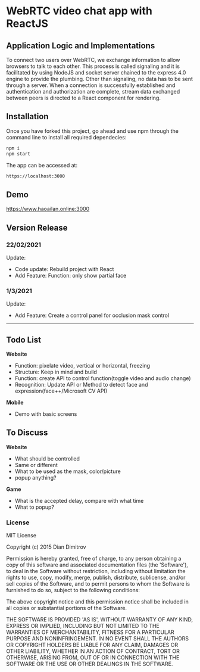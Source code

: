 # WebRTC video chat app with ReactJS

## Application Logic and Implementations

To connect two users over WebRTC, we exchange information to allow browsers to talk to each other. This process is called signaling and it is facilitated by using NodeJS and socket server chained to the express 4.0 engine to provide the plumbing. Other than signaling, no data has to be sent through a server. When a connection is successfully established and authentication and authorization are complete, stream data exchanged between peers is directed to a React component for rendering.

## Installation

Once you have forked this project, go ahead and use npm through the command line to install all required dependecies:

```bash
npm i
npm start
```

The app can be accessed at:

```bash
https://localhost:3000
```

## Demo

https://www.haoailan.online:3000

## Version Release

### 22/02/2021

Update:

- Code update: Rebuild project with React
- Add Feature: Function: only show partial face

### 1/3/2021

Update:

- Add Feature: Create a control panel for occlusion mask control

---

## Todo List

**Website**

- Function: pixelate video, vertical or horizontal, freezing
- Structure: Keep in mind and build
- Function: create API to control function(toggle video and audio change)
- Recognition: Update API or Method to detect face and expression(face++/Microsoft CV API)

**Mobile**

- Demo with basic screens

## To Discuss

**Website**

- What should be controlled
- Same or different
- What to be used as the mask, color/picture
- popup anything?

**Game**

- What is the accepted delay, compare with what time
- What to popup?

### License

MIT License

Copyright (c) 2015 Dian Dimitrov

Permission is hereby granted, free of charge, to any person obtaining a copy of this software and associated documentation files (the 'Software'), to deal in the Software without restriction, including without limitation the rights to use, copy, modify, merge, publish, distribute, sublicense, and/or sell copies of the Software, and to permit persons to whom the Software is furnished to do so, subject to the following conditions:

The above copyright notice and this permission notice shall be included in all copies or substantial portions of the Software.

THE SOFTWARE IS PROVIDED 'AS IS', WITHOUT WARRANTY OF ANY KIND, EXPRESS OR IMPLIED, INCLUDING BUT NOT LIMITED TO THE WARRANTIES OF MERCHANTABILITY, FITNESS FOR A PARTICULAR PURPOSE AND NONINFRINGEMENT. IN NO EVENT SHALL THE AUTHORS OR COPYRIGHT HOLDERS BE LIABLE FOR ANY CLAIM, DAMAGES OR OTHER LIABILITY, WHETHER IN AN ACTION OF CONTRACT, TORT OR OTHERWISE, ARISING FROM, OUT OF OR IN CONNECTION WITH THE SOFTWARE OR THE USE OR OTHER DEALINGS IN THE SOFTWARE.
